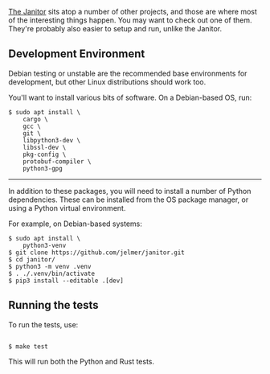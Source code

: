 [The Janitor](https://github.com/jelmer/janitor) sits atop a number of other
projects, and those are where most of the interesting things happen.
You may want to check out one of them.
They're probably also easier to setup and run, unlike the Janitor.

## Development Environment

Debian testing or unstable are the recommended base environments for development,
but other Linux distributions should work too.

You'll want to install various bits of software.
On a Debian-based OS, run:

```console
$ sudo apt install \
    cargo \
    gcc \
    git \
    libpython3-dev \
    libssl-dev \
    pkg-config \
    protobuf-compiler \
    python3-gpg
```

- - -

In addition to these packages, you will need to install a number of
Python dependencies. These can be installed from the OS package manager,
or using a Python virtual environment.

For example, on Debian-based systems:

```console
$ sudo apt install \
    python3-venv
$ git clone https://github.com/jelmer/janitor.git
$ cd janitor/
$ python3 -m venv .venv
$ . ./.venv/bin/activate
$ pip3 install --editable .[dev]
```

## Running the tests

To run the tests, use:

```console

$ make test
```

This will run both the Python and Rust tests.
